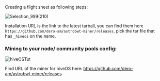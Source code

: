 Creating a flight sheet as following steps:

![Selection_999(210)](https://user-images.githubusercontent.com/121114307/208807860-9705ec8f-89ee-4ba5-9831-7b752007e209.png)

Installation URL is the link to the latest tarball, you can find them here `https://github.com/dero-am/astrobwt-miner/releases`, pick the tar file that has `_hiveos` on the name.

### Mining to your node/ community pools config: ###

![hiveOSTut](https://user-images.githubusercontent.com/121114307/228192171-ef50677e-a3fe-4841-946d-bc3322fc345e.png)

Find URL of the miner for hiveOS here: https://github.com/dero-am/astrobwt-miner/releases
